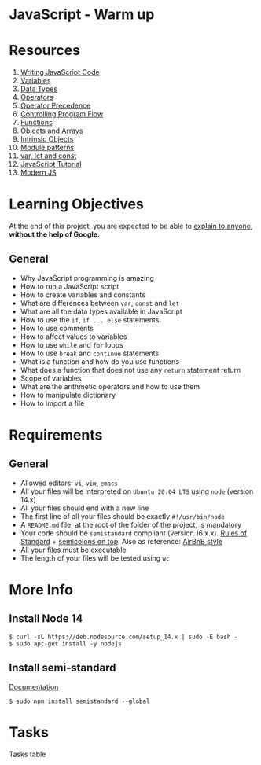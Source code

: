 # JavaScript - Warm up
# Resources
1. [Writing JavaScript Code](https://developer.mozilla.org/en-US/docs/Learn/Getting_started_with_the_web/JavaScript_basics)
2. [Variables](https://developer.mozilla.org/en-US/docs/Learn/JavaScript/First_steps/Variables)
3. [Data Types](https://developer.mozilla.org/en-US/docs/Web/JavaScript/Data_structures)
4. [Operators](https://developer.mozilla.org/en-US/docs/Learn/Getting_started_with_the_web/JavaScript_basics#operators)
5. [Operator Precedence](https://developer.mozilla.org/en-US/docs/Web/JavaScript/Reference/Operators/Operator_Precedence)
6. [Controlling Program Flow](https://developer.mozilla.org/en-US/docs/Web/JavaScript/Guide/Control_flow_and_error_handling)
7. [Functions](https://developer.mozilla.org/en-US/docs/Learn/JavaScript/Building_blocks/Functions)
8. [Objects and Arrays](https://developer.mozilla.org/en-US/docs/Learn/JavaScript/Objects)
9. [Intrinsic Objects](https://developer.mozilla.org/en-US/docs/Learn/JavaScript/Objects)
10. [Module patterns](darrenderidder.github.io/talks/ModulePatterns)
11. [var, let and const](https://www.youtube.com/watch?v=sjyJBL5fkp8)
12. [JavaScript Tutorial](https://www.youtube.com/watch?v=vZBCTc9zHtI)
13. [Modern JS](https://github.com/mbeaudru/modern-js-cheatsheet)

# Learning Objectives
At the end of this project, you are expected to be able to [explain to anyone](https://fs.blog/feynman-learning-technique/?fbclid=IwAR2K5_BGPVo0QjJXkOIIqNsqcXK4lTskPWJvA0asKQIGtCPWaQBdKmj1Ztg), **without the help of Google:**

## General
* Why JavaScript programming is amazing
* How to run a JavaScript script
* How to create variables and constants
* What are differences between `var`, `const` and `let`
* What are all the data types available in JavaScript
* How to use the `if`, `if ... else` statements
* How to use comments
* How to affect values to variables
* How to use `while` and `for` loops
* How to use `break` and `continue` statements
* What is a function and how do you use functions
* What does a function that does not use any `return` statement return
* Scope of variables
* What are the arithmetic operators and how to use them
* How to manipulate dictionary
* How to import a file

# Requirements
## General
* Allowed editors: `vi`, `vim`, `emacs`
* All your files will be interpreted on `Ubuntu 20.04 LTS` using `node` (version 14.x)
* All your files should end with a new line
* The first line of all your files should be exactly `#!/usr/bin/node`
* A `README.md` file, at the root of the folder of the project, is mandatory
* Your code should be `semistandard` compliant (version 16.x.x). [Rules of Standard](https://standardjs.com/rules.html) + [semicolons on top](https://github.com/standard/semistandard). Also as reference: [AirBnB style](https://github.com/airbnb/javascript)
* All your files must be executable
* The length of your files will be tested using `wc`

# More Info
## Install Node 14
```
$ curl -sL https://deb.nodesource.com/setup_14.x | sudo -E bash -
$ sudo apt-get install -y nodejs
```

## Install semi-standard
[Documentation](https://github.com/standard/semistandard)

```
$ sudo npm install semistandard --global
```

# Tasks
Tasks table

